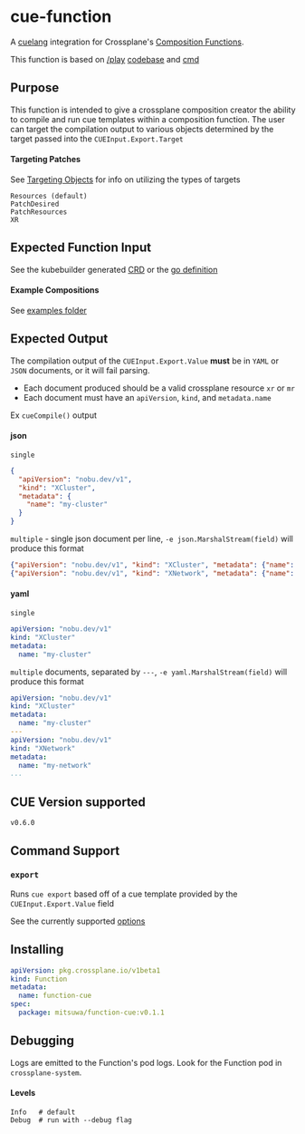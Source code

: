 # cue-function

A [cuelang](https://cuelang.org/) integration for Crossplane's [Composition Functions](https://docs.crossplane.io/latest/concepts/composition-functions/).

This function is based on [/play](https://cuelang.org/play) [codebase](https://github.com/cue-lang/cuelang.org/blob/master/play/main.go) and [cmd](https://github.com/cue-lang/cue/blob/master/cmd/cue/cmd/export.go)

## Purpose

This function is intended to give a crossplane composition creator the ability to compile and run cue templates within a composition function.
The user can target the compilation output to various objects determined by the target passed into the `CUEInput.Export.Target`

#### Targeting Patches

See [Targeting Objects](docs/TARGETING_OBJECTS.md) for info on utilizing the types of targets

```
Resources (default)
PatchDesired
PatchResources
XR
```

## Expected Function Input

See the kubebuilder generated [CRD](package/input/cue.fn.crossplane.io_cueinputs.yaml) or the [go definition](input/v1beta1/input.go)

#### Example Compositions

See [examples folder](examples)

## Expected Output

The compilation output of the `CUEInput.Export.Value` **must** be in `YAML` or `JSON` documents, or it will fail parsing.

- Each document produced should be a valid crossplane resource `xr` or `mr`
- Each document must have an `apiVersion`, `kind`, and `metadata.name`

Ex `cueCompile()` output

#### json
`single`
```json
{
  "apiVersion": "nobu.dev/v1",
  "kind": "XCluster",
  "metadata": {
    "name": "my-cluster"
  }
}
```

`multiple` - single json document per line, `-e json.MarshalStream(field)` will produce this format
```json
{"apiVersion": "nobu.dev/v1", "kind": "XCluster", "metadata": {"name": "my-cluster"}}
{"apiVersion": "nobu.dev/v1", "kind": "XNetwork", "metadata": {"name": "my-network"}}
```

#### yaml
`single`
```yaml
apiVersion: "nobu.dev/v1"
kind: "XCluster"
metadata:
  name: "my-cluster"
```

`multiple` documents, separated by `---`, `-e yaml.MarshalStream(field)` will produce this format
```yaml
apiVersion: "nobu.dev/v1"
kind: "XCluster"
metadata:
  name: "my-cluster"
---
apiVersion: "nobu.dev/v1"
kind: "XNetwork"
metadata:
  name: "my-network"
...
```

## CUE Version supported

`v0.6.0`

## Command Support

### `export`

Runs `cue export` based off of a cue template provided by the `CUEInput.Export.Value` field

See the currently supported [options](docs/EXPORT_OPTIONS.md)

## Installing

```yaml
apiVersion: pkg.crossplane.io/v1beta1
kind: Function
metadata:
  name: function-cue
spec:
  package: mitsuwa/function-cue:v0.1.1
```

## Debugging

Logs are emitted to the Function's pod logs. Look for the Function pod in `crossplane-system`.

#### Levels

```
Info   # default
Debug  # run with --debug flag
```
